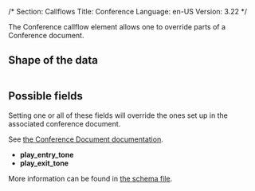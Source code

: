 /*
Section: Callflows
Title: Conference
Language: en-US
Version: 3.22
*/

The Conference callflow element allows one to override parts of a Conference document.

## Shape of the data

```json

```

## Possible fields

Setting one or all of these fields will override the ones set up in the associated conference document.

See [the Conference Document documentation](../../crossbar/doc/conference.md).

* **play_entry_tone**
* **play_exit_tone**

More information can be found in [the schema file](../../crossbar/priv/couchdb/schemas/callflows.conference.json).
